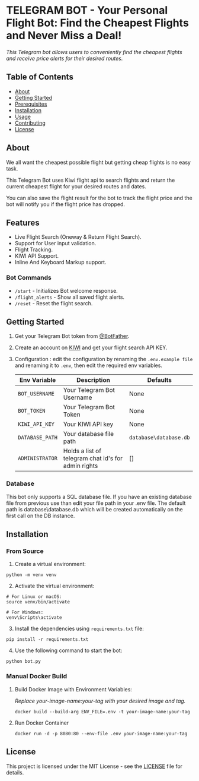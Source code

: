 # TELEGRAM BOT - Your Personal Flight Bot: Find the Cheapest Flights and Never Miss a Deal!

_This Telegram bot allows users to conveniently find the cheapest flights and receive price alerts for their desired routes._

## Table of Contents

- [About](#about)
- [Getting Started](#getting-started)
- [Prerequisites](#prerequisites)
- [Installation](#installation)
- [Usage](#usage)
- [Contributing](#contributing)
- [License](#license)

## About

We all want the cheapest possible flight but getting cheap flights is no easy task.

This Telegram Bot uses Kiwi flight api to search flights and return the current cheapest flight for your desired routes and dates.

You can also save the flight result for the bot to track the flight price and the bot will notify you if the flight price has dropped.

## Features

- Live Flight Search (Oneway & Return Flight Search).
- Support for User input validation.
- Flight Tracking.
- KIWI API Support.
- Inline And Keyboard Markup support.

### Bot Commands

- `/start` - Initializes Bot welcome response.
- `/flight_alerts` - Show all saved flight alerts.
- `/reset` - Reset the flight search.

## Getting Started

1. Get your Telegram Bot token from [@BotFather](https://t.me/BotFather).

2. Create an account on [KIWI](https://partners.kiwi.com/) and get your flight search API KEY.

3. Configuration : edit the configuration by renaming the `.env.example file` and renaming it to `.env`, then edit the required env variables.

   | Env Variable      | Description                                              | Defaults               |
   | ----------------- | -------------------------------------------------------- | ---------------------- |
   | `BOT_USERNAME`    | Your Telegram Bot Username                               | None                   |
   | `BOT_TOKEN`       | Your Telegram Bot Token                                  | None                   |
   | `KIWI_API_KEY`    | Your KIWI API key                                        | None                   |
   | `DATABASE_PATH`   | Your database file path                                  | `database\database.db` |
   | `ADMINISTRATOR`   | Holds a list of telegram chat id's for admin rights      | []                     |


### Database

This bot only supports a SQL database file. If you have an existing database file from previous use than edit your file path in your .env file.
The default path is database\database.db which will be created automatically on the first call on the DB instance.

## Installation

### From Source

1. Create a virtual environment:

```shell
python -m venv venv
```

2. Activate the virtual environment:

```shell
# For Linux or macOS:
source venv/bin/activate

# For Windows:
venv\Scripts\activate
```

3. Install the dependencies using `requirements.txt` file:

```shell
pip install -r requirements.txt
```

4. Use the following command to start the bot:

```shell
python bot.py
```

### Manual Docker Build

1. Build Docker Image with Environment Variables:

   _Replace your-image-name:your-tag with your desired image and tag._

   ```shell
   docker build --build-arg ENV_FILE=.env -t your-image-name:your-tag
   ```

2. Run Docker Container
   ```shell
   docker run -d -p 8080:80 --env-file .env your-image-name:your-tag
   ```

## License

This project is licensed under the MIT License - see the [LICENSE](LICENSE) file for details.
